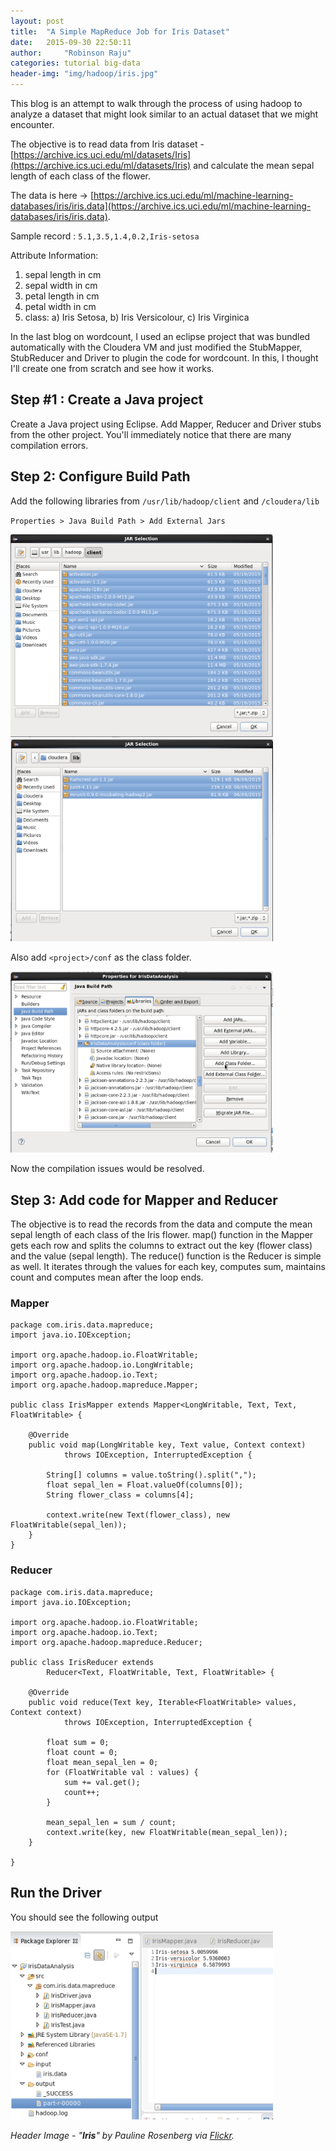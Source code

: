 ```yaml
---
layout: post
title:  "A Simple MapReduce Job for Iris Dataset"
date:   2015-09-30 22:50:11
author:     "Robinson Raju"
categories: tutorial big-data 
header-img: "img/hadoop/iris.jpg"
---
```


This blog is an attempt to walk through the process of using hadoop to analyze a dataset that might look similar to an actual dataset that we might encounter.

The objective is to read data from Iris dataset - [https://archive.ics.uci.edu/ml/datasets/Iris](https://archive.ics.uci.edu/ml/datasets/Iris) and calculate the mean sepal length of each class of the flower. 

The data is here -> [https://archive.ics.uci.edu/ml/machine-learning-databases/iris/iris.data](https://archive.ics.uci.edu/ml/machine-learning-databases/iris/iris.data). 

Sample record : `` 5.1,3.5,1.4,0.2,Iris-setosa ``

Attribute Information:

   1. sepal length in cm
   2. sepal width in cm
   3. petal length in cm
   4. petal width in cm
   5. class: a) Iris Setosa, b) Iris Versicolour, c) Iris Virginica

In the last blog on wordcount, I used an eclipse project that was bundled automatically with the Cloudera VM and just modified the StubMapper, StubReducer and Driver to plugin the code for wordcount. In this, I thought I'll create one from scratch and see how it works. 

## Step #1 : Create a Java project 
Create a Java project using Eclipse. 
Add Mapper, Reducer and Driver stubs from the other project. You'll immediately notice that there are many compilation errors. 


## Step 2: Configure Build Path 
Add the following libraries from ``/usr/lib/hadoop/client`` and ``/cloudera/lib``

``Properties > Java Build Path > Add External Jars``

<img src="/img/hadoop/add_lib2.png" width="420"/>

<img src="/img/hadoop/add_lib1.png" width="420"/>

Also add ``<project>/conf`` as the class folder. 

<img src="/img/hadoop/class_folder.png" width="420"/>

Now the compilation issues would be resolved. 

## Step 3: Add code for Mapper and Reducer

The objective is to read the records from the data and compute the mean sepal length of each class of the Iris flower. 
map() function in the Mapper gets each row and splits the columns to extract out the key (flower class) and the value (sepal length). 
The reduce() function is the Reducer is simple as well. It iterates through the values for each key, computes sum, maintains count and computes mean after the loop ends.  

### Mapper 

	package com.iris.data.mapreduce;
	import java.io.IOException;

	import org.apache.hadoop.io.FloatWritable;
	import org.apache.hadoop.io.LongWritable;
	import org.apache.hadoop.io.Text;
	import org.apache.hadoop.mapreduce.Mapper;

	public class IrisMapper extends Mapper<LongWritable, Text, Text, FloatWritable> {

		@Override
		public void map(LongWritable key, Text value, Context context)
				throws IOException, InterruptedException {

			String[] columns = value.toString().split(",");
			float sepal_len = Float.valueOf(columns[0]);
			String flower_class = columns[4];
			
			context.write(new Text(flower_class), new FloatWritable(sepal_len));
		}
	}

### Reducer
	package com.iris.data.mapreduce;
	import java.io.IOException;

	import org.apache.hadoop.io.FloatWritable;
	import org.apache.hadoop.io.Text;
	import org.apache.hadoop.mapreduce.Reducer;

	public class IrisReducer extends
			Reducer<Text, FloatWritable, Text, FloatWritable> {

		@Override
		public void reduce(Text key, Iterable<FloatWritable> values, Context context)
				throws IOException, InterruptedException {

			float sum = 0;
			float count = 0;
			float mean_sepal_len = 0;
			for (FloatWritable val : values) {
				sum += val.get();
				count++;
			}
			
			mean_sepal_len = sum / count;
			context.write(key, new FloatWritable(mean_sepal_len));
		}

	}

## Run the Driver

You should see the following output

<img src="/img/hadoop/iris_output.png" width="420"/>

_Header Image - "**Iris**" by Pauline Rosenberg via [Flickr](https://flic.kr/p/6sZzjm)._